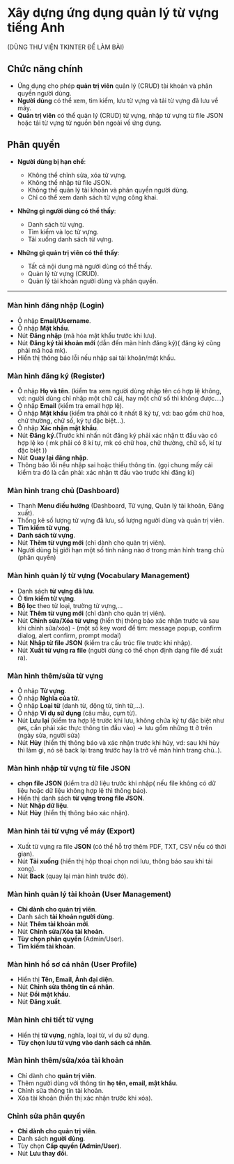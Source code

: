 # Xây dựng ứng dụng quản lý từ vựng tiếng Anh
(DÙNG THƯ VIỆN TKINTER ĐỂ LÀM BÀI)
## Chức năng chính
- Ứng dụng cho phép **quản trị viên** quản lý (CRUD) tài khoản và phân quyền người dùng.
- **Người dùng** có thể xem, tìm kiếm, lưu từ vựng và tải từ vựng đã lưu về máy.
- **Quản trị viên** có thể quản lý (CRUD) từ vựng, nhập từ vựng từ file JSON hoặc tải từ vựng từ nguồn bên ngoài về ứng dụng.

## Phân quyền
- **Người dùng bị hạn chế**:
  - Không thể chỉnh sửa, xóa từ vựng.
  - Không thể nhập từ file JSON.
  - Không thể quản lý tài khoản và phân quyền người dùng.
  - Chỉ có thể xem danh sách từ vựng công khai.

- **Những gì người dùng có thể thấy**:
  - Danh sách từ vựng.
  - Tìm kiếm và lọc từ vựng.
  - Tải xuống danh sách từ vựng.

- **Những gì quản trị viên có thể thấy**:
  - Tất cả nội dung mà người dùng có thể thấy.
  - Quản lý từ vựng (CRUD).
  - Quản lý tài khoản người dùng và phân quyền.

---

### **Màn hình đăng nhập (Login)**
- Ô nhập **Email/Username**.
- Ô nhập **Mật khẩu**.
- Nút **Đăng nhập** (mã hóa mật khẩu trước khi lưu).
- Nút **Đăng ký tài khoản mới** (dẫn đến màn hình đăng ký)( đăng ký cũng phải mã hoá mk).
- Hiển thị thông báo lỗi nếu nhập sai tài khoản/mật khẩu.

### **Màn hình đăng ký (Register)**
- Ô nhập **Họ và tên**. (kiểm tra xem người dùng nhập tên có hợp lệ không, vd: người dùng chỉ nhập một chữ cái, hay một chữ số thì không được....)
- Ô nhập **Email** (kiểm tra email hợp lệ).
- Ô nhập **Mật khẩu** (kiểm tra phải có ít nhất 8 ký tự, vd: bao gồm chữ hoa, chữ thường, chữ số, ký tự đặc biệt...).
- Ô nhập **Xác nhận mật khẩu**.
- Nút **Đăng ký**.(Trước khi nhấn nút đăng ký phải xác nhận tt đầu vào có hợp lệ ko ( mk phải có 8 kí tự, mk có chữ hoa, chữ thường, chữ số, kí tự đặc biệt ))
- Nút **Quay lại đăng nhập**.
- Thông báo lỗi nếu nhập sai hoặc thiếu thông tin.
 (gọi chung mấy cái kiểm tra đó là cần phải: xác nhận tt đầu vào trước khi đăng kí)

### **Màn hình trang chủ (Dashboard)**
- Thanh **Menu điều hướng** (Dashboard, Từ vựng, Quản lý tài khoản, Đăng xuất).
- Thống kê số lượng từ vựng đã lưu, số lượng người dùng và quản trị viên.
- **Tìm kiếm từ vựng**.
- **Danh sách từ vựng**.
- Nút **Thêm từ vựng mới** (chỉ dành cho quản trị viên).
- Người dùng bị giới hạn một số tính năng nào ở trong màn hình trang chủ (phân quyền)

### **Màn hình quản lý từ vựng (Vocabulary Management)**
- Danh sách **từ vựng đã lưu**.
- Ô **tìm kiếm từ vựng**.
- **Bộ lọc** theo từ loại, trường từ vựng,...
- Nút **Thêm từ vựng mới** (chỉ dành cho quản trị viên).
- Nút **Chỉnh sửa/Xóa từ vựng** (hiển thị thông báo xác nhận trước và sau khi chỉnh sửa/xóa) - (một số key word để tìm: message popup, confirm dialog, alert confirm, prompt modal)
- Nút **Nhập từ file JSON** (kiểm tra cấu trúc file trước khi nhập).
- Nút **Xuất từ vựng ra file** (người dùng có thể chọn định dạng file để xuất ra).

### **Màn hình thêm/sửa từ vựng**
- Ô nhập **Từ vựng**.
- Ô nhập **Nghĩa của từ**.
- Ô nhập **Loại từ** (danh từ, động từ, tính từ,...).
- Ô nhập **Ví dụ sử dụng** (câu mẫu, cụm từ).
- Nút **Lưu lại** (kiểm tra hợp lệ trước khi lưu, không chứa ký tự đặc biệt như `@#&`, cần phải xác thực thông tin đầu vào) -> lưu gồm những tt ở trên (ngày sửa, người sửa)
- Nút **Hủy** (hiển thị thông báo và xác nhận trước khi hủy, vd: sau khi hủy thì làm gì, nó sẽ back lại trang trước hay là trở về màn hình trang chủ..).

### **Màn hình nhập từ vựng từ file JSON**
- **chọn file JSON** (kiểm tra dữ liệu trước khi nhập( nếu file không có dữ liệu hoặc dữ liệu không hợp lệ thì thông báo).
- Hiển thị danh sách **từ vựng trong file JSON**.
- Nút **Nhập dữ liệu**.
- Nút **Hủy** (hiển thị thông báo xác nhận).
 
### **Màn hình tải từ vựng về máy (Export)**
- Xuất từ vựng ra file **JSON** (có thể hỗ trợ thêm PDF, TXT, CSV nếu có thời gian).
- Nút **Tải xuống** (hiển thị hộp thoại chọn nơi lưu, thông báo sau khi tải xong).
- Nút **Back** (quay lại màn hình trước đó).
  
### **Màn hình quản lý tài khoản (User Management)**
- **Chỉ dành cho quản trị viên**.
- Danh sách **tài khoản người dùng**.
- Nút **Thêm tài khoản mới**.
- Nút **Chỉnh sửa/Xóa tài khoản**.
- **Tùy chọn phân quyền** (Admin/User).
- **Tìm kiếm tài khoản**.

### **Màn hình hồ sơ cá nhân (User Profile)**
- Hiển thị **Tên, Email, Ảnh đại diện**.
- Nút **Chỉnh sửa thông tin cá nhân**.
- Nút **Đổi mật khẩu**.
- Nút **Đăng xuất**.

### **Màn hình chi tiết từ vựng**
- Hiển thị **từ vựng**, nghĩa, loại từ, ví dụ sử dụng.
- **Tùy chọn lưu từ vựng vào danh sách cá nhân**.

### **Màn hình thêm/sửa/xóa tài khoản**
- Chỉ dành cho **quản trị viên**.
- Thêm người dùng với thông tin **họ tên, email, mật khẩu**.
- Chỉnh sửa thông tin tài khoản.
- Xóa tài khoản (hiển thị xác nhận trước khi xóa).

### **Chỉnh sửa phân quyền**
- **Chỉ dành cho quản trị viên**.
- Danh sách **người dùng**.
- Tùy chọn **Cấp quyền (Admin/User)**.
- Nút **Lưu thay đổi**.
